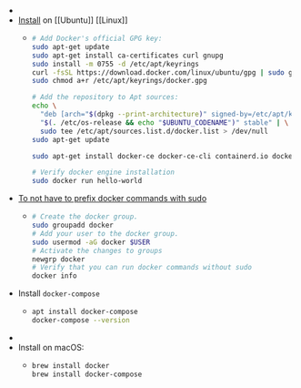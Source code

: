 -
- [Install](https://docs.docker.com/engine/install/ubuntu/#install-using-the-repository) on [[Ubuntu]] [[Linux]]
	- ```bash
	  # Add Docker's official GPG key:
	  sudo apt-get update
	  sudo apt-get install ca-certificates curl gnupg
	  sudo install -m 0755 -d /etc/apt/keyrings
	  curl -fsSL https://download.docker.com/linux/ubuntu/gpg | sudo gpg --dearmor -o /etc/apt/keyrings/docker.gpg
	  sudo chmod a+r /etc/apt/keyrings/docker.gpg
	  
	  # Add the repository to Apt sources:
	  echo \
	    "deb [arch="$(dpkg --print-architecture)" signed-by=/etc/apt/keyrings/docker.gpg] https://download.docker.com/linux/ubuntu \
	    "$(. /etc/os-release && echo "$UBUNTU_CODENAME")" stable" | \
	    sudo tee /etc/apt/sources.list.d/docker.list > /dev/null
	  sudo apt-get update
	  
	  sudo apt-get install docker-ce docker-ce-cli containerd.io docker-buildx-plugin docker-compose-plugin
	  
	  # Verify docker engine installation
	  sudo docker run hello-world
	  ```
- [To not have to prefix docker commands with sudo](https://docs.docker.com/engine/install/linux-postinstall/)
	- ```bash
	  # Create the docker group.
	  sudo groupadd docker
	  # Add your user to the docker group.
	  sudo usermod -aG docker $USER
	  # Activate the changes to groups
	  newgrp docker
	  # Verify that you can run docker commands without sudo
	  docker info
	  ```
- Install `docker-compose`
	- ```bash
	  apt install docker-compose
	  docker-compose --version
	  ```
-
- Install on macOS:
	- ```bash
	  brew install docker
	  brew install docker-compose
	  ```